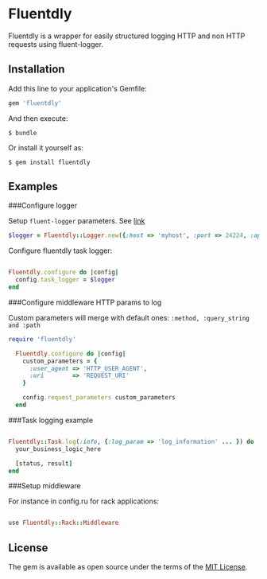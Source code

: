 # Fluentdly

Fluentdly is a wrapper for easily structured logging HTTP and non HTTP requests using fluent-logger.

## Installation

Add this line to your application's Gemfile:

```ruby
gem 'fluentdly'
```

And then execute:

    $ bundle

Or install it yourself as:

    $ gem install fluentdly

## Examples
###Configure logger

Setup `fluent-logger` parameters. See [link](https://github.com/fluent/fluent-logger-ruby "fluent-logger doc")

```ruby
$logger = Fluentdly::Logger.new({:host => 'myhost', :port => 24224, :app_name => 'my_app'})

```
Configure fluentdly task logger:

```ruby

Fluentdly.configure do |config|
  config.task_logger = $logger
end

```
###Configure middleware HTTP params to log

Custom parameters will merge with default ones: `:method, :query_string and :path`

```ruby
require 'fluentdly'

  Fluentdly.configure do |config|
    custom_parameters = {
      :user_agent => 'HTTP_USER_AGENT',
      :uri        => 'REQUEST_URI'
    }

    config.request_parameters custom_parameters
  end
```
###Task logging example

```ruby

Fluentdly::Task.log(:info, {:log_param => 'log_information' ... }) do
  your_business_logic_here

  [status, result]
end

```

###Setup middleware

For instance in config.ru for rack applications:

```ruby

use Fluentdly::Rack::Middleware

```

## License

The gem is available as open source under the terms of the [MIT License](http://opensource.org/licenses/MIT).

